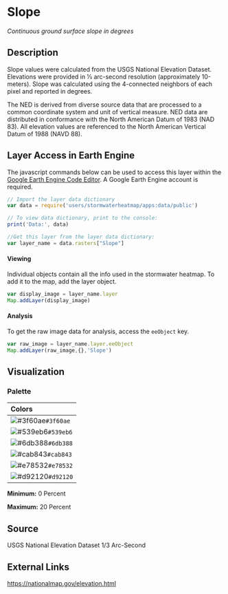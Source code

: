 Slope
================

*Continuous ground surface slope in degrees*

## Description

Slope values were calculated from the USGS National Elevation Dataset.
Elevations were provided in 1⁄3 arc-second resolution (approximately
10-meters). Slope was calculated using the 4-connected neighbors of each
pixel and reported in degrees.

The NED is derived from diverse source data that are processed to a
common coordinate system and unit of vertical measure. NED data are
distributed in conformance with the North American Datum of 1983 (NAD
83). All elevation values are referenced to the North American Vertical
Datum of 1988 (NAVD 88).

## Layer Access in Earth Engine

The javascript commands below can be used to access this layer within
the [Google Earth Engine Code
Editor](https://developers.google.com/earth-engine/guides/playground). A
Google Earth Engine account is required.

``` javascript
// Import the layer data dictionary
var data = require('users/stormwaterheatmap/apps:data/public')

// To view data dictionary, print to the console:
print('Data:', data)

//Get this layer from the layer data dictionary: 
var layer_name = data.rasters["Slope"]
```

#### Viewing

Individual objects contain all the info used in the stormwater heatmap.
To add it to the map, add the layer object.

``` javascript
var display_image = layer_name.layer
Map.addLayer(display_image)
```

#### Analysis

To get the raw image data for analysis, access the `eeObject` key.

``` javascript
var raw_image = layer_name.layer.eeObject
Map.addLayer(raw_image,{},'Slope')
```

## Visualization

### Palette

| Colors                                                                    |
|:--------------------------------------------------------------------------|
| ![\#3f60ae](https://via.placeholder.com/15/3f60ae/000000?text=+)`#3f60ae` |
| ![\#539eb6](https://via.placeholder.com/15/539eb6/000000?text=+)`#539eb6` |
| ![\#6db388](https://via.placeholder.com/15/6db388/000000?text=+)`#6db388` |
| ![\#cab843](https://via.placeholder.com/15/cab843/000000?text=+)`#cab843` |
| ![\#e78532](https://via.placeholder.com/15/e78532/000000?text=+)`#e78532` |
| ![\#d92120](https://via.placeholder.com/15/d92120/000000?text=+)`#d92120` |

**Minimum:** 0 Percent

**Maximum:** 20 Percent

## Source

USGS National Elevation Dataset 1/3 Arc-Second

## External Links

<a>https://nationalmap.gov/elevation.html</a>
